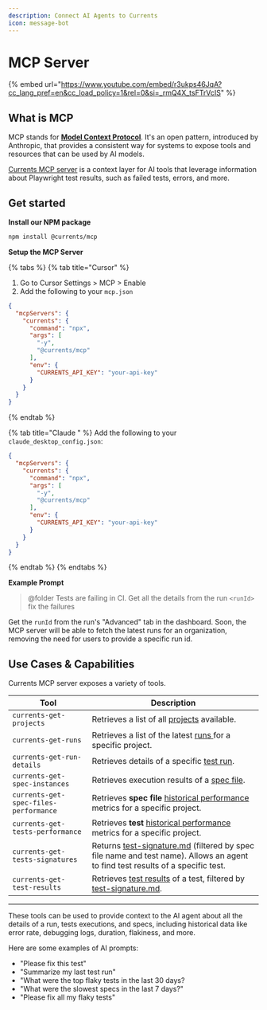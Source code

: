 ```yaml
---
description: Connect AI Agents to Currents
icon: message-bot
---
```


# MCP Server

{% embed url="https://www.youtube.com/embed/r3ukps46JqA?cc_lang_pref=en&cc_load_policy=1&rel=0&si=_rmQ4X_tsFTrVcIS" %}

## What is MCP

MCP stands for [**Model Context Protocol**](https://modelcontextprotocol.io/introduction). It's an open pattern, introduced by Anthropic, that provides a consistent way for systems to expose tools and resources that can be used by AI models.

[Currents MCP server](https://github.com/currents-dev/currents-mcp) is a context layer for AI tools that leverage information about Playwright test results, such as failed tests, errors, and more.

## Get started

**Install our NPM package**

```bash
npm install @currents/mcp
```

**Setup the MCP Server**

{% tabs %}
{% tab title="Cursor" %}
1. Go to Cursor Settings > MCP > Enable
2. Add the following to your `mcp.json`&#x20;

```json
{
  "mcpServers": {
    "currents": {
      "command": "npx",
      "args": [
        "-y",
        "@currents/mcp"
      ],
      "env": {
        "CURRENTS_API_KEY": "your-api-key"
      }
    }
  }
}
```
{% endtab %}

{% tab title="Claude " %}
Add the following to your `claude_desktop_config.json`:

```json
{
  "mcpServers": {
    "currents": {
      "command": "npx",
      "args": [
        "-y",
        "@currents/mcp"
      ],
      "env": {
        "CURRENTS_API_KEY": "your-api-key"
      }
    }
  }
}
```
{% endtab %}
{% endtabs %}

**Example Prompt**

> @folder Tests are failing in CI. Get all the details from the run `<runId>`  fix the failures

Get the  `runId` from the run's "Advanced" tab in the dashboard. Soon, the MCP server will be able to fetch the latest runs for an organization, removing the need for users to provide a specific run id.

## Use Cases & Capabilities

Currents MCP server exposes a variety of tools.

| Tool                                  | Description                                                                                                                                                                                  |
| ------------------------------------- | -------------------------------------------------------------------------------------------------------------------------------------------------------------------------------------------- |
| `currents-get-projects`               | Retrieves a list of all [projects](../dashboard/projects/) available.                                                                                                                        |
| `currents-get-runs`                   | Retrieves a list of the latest [runs ](../resources/api/api-resources/runs.md)for a specific project.                                                                                        |
| `currents-get-run-details`            | Retrieves details of a specific [test run](../resources/api/api-resources/runs.md).                                                                                                          |
| `currents-get-spec-instances`         | Retrieves execution results of a [spec file](../dashboard/tests/spec-file-status.md).                                                                                                        |
| `currents-get-spec-files-performance` | Retrieves **spec file** [historical performance](../resources/api/api-resources/spec-files.md) metrics for a specific project.                                                               |
| `currents-get-tests-performance`      | Retrieves **test** [historical performance](../resources/api/api-resources/tests.md) metrics for a specific project.                                                                         |
| `currents-get-tests-signatures`       | Returns [test-signature.md](../resources/api/api-resources/test-signature.md "mention") (filtered by spec file name and test name). Allows an agent to find test results of a specific test. |
| `currents-get-test-results`           | Retrieves [test results](../resources/api/api-resources/test-results.md) of a test, filtered by [test-signature.md](../resources/api/api-resources/test-signature.md "mention").             |

***

These tools can be used to provide context to the AI agent about all the details of a run, tests executions, and specs, including historical data like error rate, debugging logs, duration, flakiness, and more.&#x20;

Here are some examples of AI prompts:

* "Please fix this test"&#x20;
* "Summarize my last test run"
* "What were the top flaky tests in the last 30 days?
* "What were the slowest specs in the last 7 days?"
* "Please fix all my flaky tests"&#x20;
